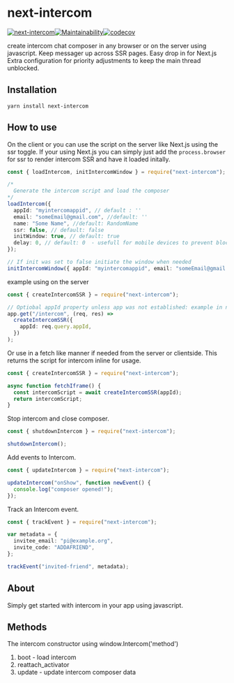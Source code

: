 # next-intercom

[![next-intercom](https://circleci.com/gh/j-mendez/next-intercom.svg?style=svg)](https://circleci.com/gh/j-mendez/next-intercom)[![Maintainability](https://api.codeclimate.com/v1/badges/422f08689baacea0631c/maintainability)](https://codeclimate.com/github/j-mendez/next-intercom/maintainability)[![codecov](https://codecov.io/gh/j-mendez/next-intercom/branch/master/graph/badge.svg?token=V6yOdLoHOX)](https://codecov.io/gh/j-mendez/next-intercom)

create intercom chat composer in any browser or on the server using javascript. Keep messager up across SSR pages. Easy drop in for Next.js
Extra configuration for priority adjustments to keep the main thread unblocked.

## Installation

`yarn install next-intercom`

## How to use

On the client or you can use the script on the server like Next.js using the ssr toggle.
If your using Next.js you can simply just add the `process.browser` for ssr to render intercom SSR and have it loaded initally.

```typescript
const { loadIntercom, initIntercomWindow } = require("next-intercom");

/* 
  Generate the intercom script and load the composer
*/
loadIntercom({
  appId: "myintercomappid", // default : ''
  email: "someEmail@gmail.com", //default: ''
  name: "Some Name", //default: RandomName
  ssr: false, // default: false
  initWindow: true, // default: true
  delay: 0, // default: 0  - usefull for mobile devices to prevent blocking the main thread
});

// If init was set to false initiate the window when needed
initIntercomWindow({ appId: "myintercomappid", email: "someEmail@gmail.com" });
```

example using on the server

```typescript
const { createIntercomSSR } = require("next-intercom");

// Optiobal appId property unless app was not established: example in nodejs, make sure to globally set fetch to your request type like axios etc
app.get("/intercom", (req, res) =>
  createIntercomSSR({
    appId: req.query.appId,
  })
);
```

Or use in a fetch like manner if needed from the server or clientside. This returns the script for intercom inline for usage.

```typescript
const { createIntercomSSR } = require("next-intercom");

async function fetchIframe() {
  const intercomScript = await createIntercomSSR(appId);
  return intercomScript;
}
```

Stop intercom and close composer.

```typescript
const { shutdownIntercom } = require("next-intercom");

shutdownIntercom();
```

Add events to Intercom.

```ts
const { updateIntercom } = require("next-intercom");

updateIntercom("onShow", function newEvent() {
  console.log("composer opened!");
});
```

Track an Intercom event.

```typescript
const { trackEvent } = require("next-intercom");

var metadata = {
  invitee_email: "pi@example.org",
  invite_code: "ADDAFRIEND",
};

trackEvent("invited-friend", metadata);
```

## About

Simply get started with intercom in your app using javascript.

## Methods

The intercom constructor using window.Intercom('method')

1. boot - load intercom
2. reattach_activator
3. update - update intercom composer data
